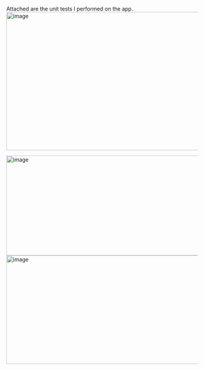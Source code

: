 Attached are the unit tests I performed on the app. 
<img width="659" height="363" alt="image" src="https://github.com/user-attachments/assets/2afc4cc2-b4e3-43a5-b217-e6d57529e1f2" />

<img width="665" height="262" alt="image" src="https://github.com/user-attachments/assets/b144e5dc-c191-470a-848b-4b902c0bf099" />

<img width="534" height="285" alt="image" src="https://github.com/user-attachments/assets/05552859-3372-47d0-84a8-2d9e1cdece3b" />
